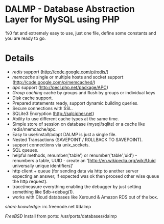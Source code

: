 DALMP - Database Abstraction Layer for MySQL using PHP 
======================================================

%0 fat and extremely easy to use, just one file, define some constants and you are ready to go.

Details
=======

  * *redis* support (http://code.google.com/p/redis/)
  * *memcache*  single or multiple hosts and socket support (http://code.google.com/p/memcached/)
  * *apc* support (http://pecl.php.net/package/APC)
  * *Group caching*  cache by groups and flush by groups or individual keys
  * Disk cache support.
  * Prepared statements ready, support dynamic building queries.
  * Secure connections with SSL.
  * SQLite3 Encryption (http://sqlcipher.net)
  * Ability to use different cache types at the same time.
  * Simple store of session on database (mysql/sqlite) or a cache like redis/memcache/apc.
  * Easy to use/install/adapt DALMP is just a single file. 
  * Nested Transactions (SAVEPOINT  / ROLLBACK TO SAVEPOINT).
  * support connections via unix_sockets.
  * SQL queues.
  * helpful methods, renumber('table') or renumber('table','uid') - renumbers a table,  UUID - create an '[http://en.wikipedia.org/wiki/Uuid universally unique identifiers]'
  * http client + queue (for sending data via http to another server expecting an answer, if expected was ok then proceed other wise queue the http request).
  * trace/measure everything enabling the debugger by just setting something like $db->debug(1).
  * works with Cloud databases like  Xeround & Amazon RDS out of the box.


_share knowledge:_ irc.freenode.net #dalmp


*FreeBSD*
Install from ports: /usr/ports/databases/dalmp

